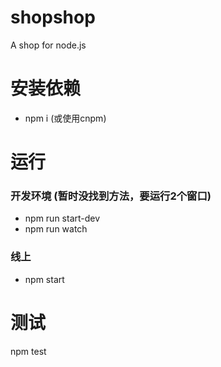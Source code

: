 # shopshop

A shop for node.js

# 安装依赖

+  npm i (或使用cnpm)

# 运行

### 开发环境 (暂时没找到方法，要运行2个窗口)
+ npm run start-dev
+ npm run watch

### 线上
+ npm  start

# 测试

npm test
